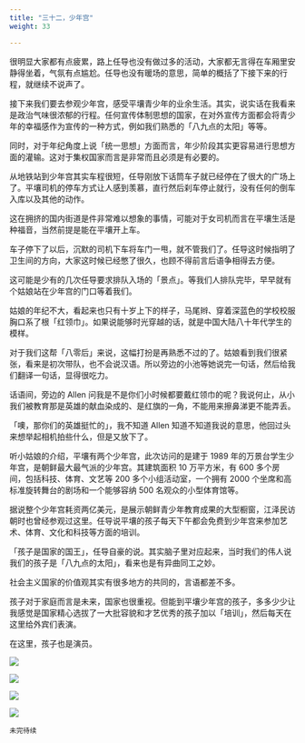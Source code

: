 ```yaml
---
title: "三十二，少年宫"
weight: 33

---
```

很明显大家都有点疲累，路上任导也没有做过多的活动，大家都无言得在车厢里安静得坐着，气氛有点尴尬。任导也没有暖场的意思，简单的概括了下接下来的行程，就继续不说声了。

接下来我们要去参观少年宫，感受平壤青少年的业余生活。其实，说实话在我看来是政治气味很浓郁的行程。任何宣传体制思想的国家，在对外宣传方面都会将青少年的幸福感作为宣传的一种方式，例如我们熟悉的「八九点的太阳」等等。

同时，对于年纪角度上说「统一思想」方面而言，年少阶段其实更容易进行思想方面的灌输。这对于集权国家而言是非常而且必须是有必要的。

从地铁站到少年宫其实车程很短，任导刚放下话筒车子就已经停在了很大的广场上了。平壤司机的停车方式让人感到羡慕，直行然后刹车停止就行，没有任何的倒车入库以及其他的动作。

这在拥挤的国内街道是件非常难以想象的事情，可能对于女司机而言在平壤生活是种福音，当然前提是能在平壤开上车。

车子停下了以后，沉默的司机下车将车门一甩，就不管我们了。任导这时候指明了卫生间的方向，大家这时候已经憋了很久，也顾不得前言后语争相得去方便。

这可能是少有的几次任导要求排队入场的「景点」。等我们人排队完毕，早早就有个姑娘站在少年宫的门口等着我们。

姑娘的年纪不大，看起来也只有十岁上下的样子，马尾辫、穿着深蓝色的学校校服胸口系了根「红领巾」。如果说能够时光穿越的话，就是中国大陆八十年代学生的模样。

对于我们这帮「八零后」来说，这幅打扮是再熟悉不过的了。姑娘看到我们很紧张，看来是初次带队，也不会说汉语。所以旁边的小池等她说完一句话，然后给我们翻译一句话，显得很吃力。

话语间，旁边的 Allen 问我是不是你们小时候都要戴红领巾的呢？我说何止，从小我们被教育那是英雄的献血染成的、是红旗的一角，不能用来擦鼻涕更不能弄丢。

「噢，那你们的英雄挺忙的」，我不知道 Allen 知道不知道我说的意思，他回过头来想举起相机拍些什么，但是又放下了。

听小姑娘的介绍，平壤有两个少年宫，此次访问的是建于 1989 年的万景台学生少年宫，是朝鲜最大最气派的少年宫。其建筑面积 10 万平方米，有 600 多个房间，包括科技、体育、文艺等 200 多个小组活动室，一个拥有 2000 个坐席和高标准旋转舞台的剧场和一个能够容纳 500 名观众的小型体育馆等。

据说整个少年宫耗资两亿美元，是展示朝鲜青少年教育成果的大型橱窗，江泽民访朝时也曾经参观过这里。任导说平壤的孩子每天下午都会免费到少年宫来参加艺术、体育、文化和科技等方面的培训。

「孩子是国家的国王」，任导自豪的说。其实脑子里对应起来，当时我们的伟人说我们的孩子是「八九点的太阳」，看来也是有异曲同工之妙。

社会主义国家的价值观其实有很多地方的共同的，言语都差不多。

孩子对于家庭而言是未来，国家也很重视。但能到平壤少年宫的孩子，多多少少让我感觉是国家精心选拔了一大批容貌和才艺优秀的孩子加以「培训」，然后每天在这里给外宾们表演。

在这里，孩子也是演员。

![](/north-korea/0620.jpg)

![](/north-korea/0622.jpg)

![](/north-korea/0609.jpg)

![](/north-korea/0610.jpg)



`未完待续`
